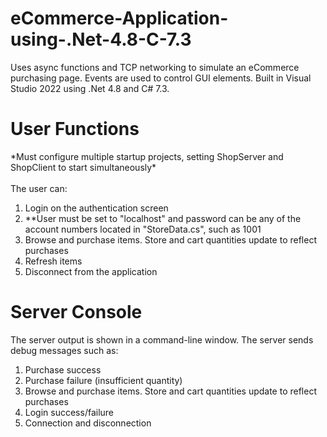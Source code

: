 # eCommerce-Application-using-.Net-4.8-C-7.3
Uses async functions and TCP networking to simulate an eCommerce purchasing page. Events are used to control GUI elements.
Built in Visual Studio 2022 using .Net 4.8 and C# 7.3.

<h1>User Functions</h1>
*Must configure multiple startup projects, setting ShopServer and ShopClient to start simultaneously*
<br>
<br>
The user can:
<ol>
  <li>Login on the authentication screen</li>
  <li>**User must be set to "localhost" and password can be any of the account numbers located in "StoreData.cs", such as 1001</li>
  <li>Browse and purchase items. Store and cart quantities update to reflect purchases</li>
  <li>Refresh items</li>
  <li>Disconnect from the application</li>
</ol>

<h1>Server Console</h1>
The server output is shown in a command-line window. The server sends debug messages such as:
<ol>
  <li>Purchase success</li>
  <li>Purchase failure (insufficient quantity)</li>
  <li>Browse and purchase items. Store and cart quantities update to reflect purchases</li>
  <li>Login success/failure</li>
  <li>Connection and disconnection</li>
</ol>
